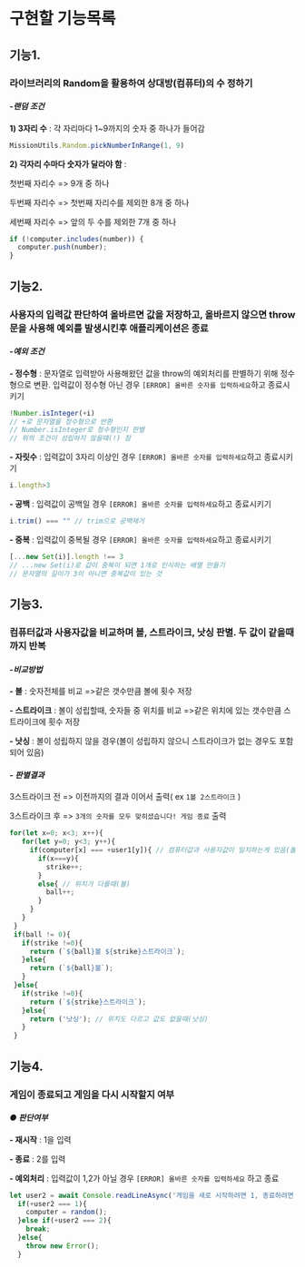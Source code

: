 # 구현할 기능목록

## 기능1.

### 라이브러리의 Random을 활용하여 상대방(컴퓨터)의 수 정하기

#### _-랜덤 조건_

__1) 3자리 수__ : 각 자리마다 1~9까지의 숫자 중 하나가 들어감
```JavaScript
MissionUtils.Random.pickNumberInRange(1, 9)
```

__2) 각자리 수마다 숫자가 달라야 함__ : 

첫번째 자리수 => 9개 중 하나

두번째 자리수 => 첫번째 자리수를 제외한 8개 중 하나

세번째 자리수 => 앞의 두 수를 제외한 7개 중 하나
```JavaScript
if (!computer.includes(number)) {
  computer.push(number);
}
```

## 기능2.

### 사용자의 입력값 판단하여 올바르면 값을 저장하고, 올바르지 않으면 throw문을 사용해 예외를 발생시킨후 애플리케이션은 종료

#### _-예외 조건_

__\- 정수형__ : 문자열로 입력받아 사용해왔던 값을 throw의 예외처리를 판별하기 위해 정수형으로 변환. 입력값이 정수형 아닌 경우 `[ERROR] 올바른 숫자를 입력하세요`하고 종료시키기
```JavaScript
!Number.isInteger(+i)
// +로 문자열을 정수형으로 반환
// Number.isInteger로 정수형인지 판별
// 위의 조건이 성립하지 않을떄(!) 참
```

__\- 자릿수__ : 입력값이 3자리 이상인 경우 `[ERROR] 올바른 숫자를 입력하세요`하고 종료시키기
```JavaScript
i.length>3
```

__\- 공백__ : 입력값이 공백일 경우 `[ERROR] 올바른 숫자를 입력하세요`하고 종료시키기
```JavaScript
i.trim() === "" // trim으로 공백제거
```

__\- 중복__ : 입력값이 중복될 경우 `[ERROR] 올바른 숫자를 입력하세요`하고 종료시키기
```JavaScript
[...new Set(i)].length !== 3
// ...new Set(i)로 값이 중복이 되면 1개로 인식하는 배열 만들기
// 문자열의 길이가 3이 아니면 중복값이 있는 것
```

## 기능3.

### 컴퓨터값과 사용자값을 비교하며 볼, 스트라이크, 낫싱 판별. 두 값이 같을때까지 반복

#### _-비교방법_

__\- 볼__ : 숫자전체를 비교
=>같은 갯수만큼 볼에 횟수 저장

__\- 스트라이크__ : 볼이 성립할때, 숫자들 중 위치를 비교
=>같은 위치에 있는 갯수만큼 스트라이크에 횟수 저장

__\- 낫싱__ : 볼이 성립하지 않을 경우(볼이 성립하지 않으니 스트라이크가 없는 경우도 포함 되어 있음)

#### _- 판별결과_ 
 3스트라이크 전 => 이전까지의 결과 이어서 출력( ex `1볼 2스트라이크` ) 
 
 3스트라이크 후 => `3개의 숫자를 모두 맞히셨습니다! 게임 종료` 출력

 ```JavaScript
 for(let x=0; x<3; x++){
    for(let y=0; y<3; y++){
      if(computer[x] === +user1[y]){ // 컴퓨터값과 사용자값이 일치하는게 있음(볼,스트라이크)
        if(x===y){
          strike++;
        }
        else{ // 위치가 다를때(볼)
          ball++;
        }
      }
    }
  }
  if(ball != 0){
    if(strike !=0){
      return (`${ball}볼 ${strike}스트라이크`);
    }else{
      return (`${ball}볼`);
    }
  }else{
    if(strike !=0){
      return (`${strike}스트라이크`);
    }else{
      return ('낫싱'); // 위치도 다르고 값도 없을때(낫싱)
    }
  }
 ```

## 기능4.

### 게임이 종료되고 게임을 다시 시작할지 여부

#### _● 판단여부_

__\- 재시작__ : 1을 입력

__\- 종료__ : 2를 입력

__\- 예외처리__ : 입력값이 1,2가 아닐 경우 `[ERROR] 올바른 숫자를 입력하세요` 하고 종료

```JavaScript
let user2 = await Console.readLineAsync('게임을 새로 시작하려면 1, 종료하려면 2를 입력하세요.\n');
  if(+user2 === 1){
    computer = random();
  }else if(+user2 === 2){
    break;
  }else{
    throw new Error();
  }      
```